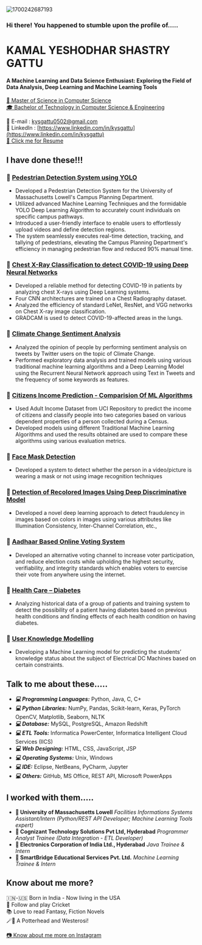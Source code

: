 
![1700242687193](https://github.com/kysgattu/kysgattu/assets/42197976/f012dd0b-6c57-48ee-acc0-e0f0dea427f2)




### Hi there! You happened to stumble upon the profile of.....

# KAMAL YESHODHAR SHASTRY GATTU
#### A Machine Learning and Data Science Enthusiast: Exploring the Field of Data Analysis, Deep Learning and Machine Learning Tools


[📖 Master of Science in Computer Science](https://www.uml.edu/Sciences/computer-science/)
<br>
[🎓 Bachelor of Technology in Computer Science & Engineering](https://tkrec.ac.in/department-cse/)

📧 E-mail : [kysgattu0502@gmail.com](mailto:kysgattu0502@gmail.com)
<br>
🔎 LinkedIn  : [https://www.linkedin.com/in/kysgattu](https://www.linkedin.com/in/kysgattu)
<br>
[🔗 Click me for Resume](Files/Resume.pdf) 


## I have done these!!!

### 📌 [Pedestrian Detection System using YOLO](https://github.com/kysgattu/Pedestrian-Detection-System)
- Developed a Pedestrian Detection System for the University of Massachusetts Lowell's Campus Planning Department.
- Utilized advanced Machine Learning Techniques and the formidable YOLO Deep Learning Algorithm to accurately count individuals on specific campus pathways.
- Introduced a user-friendly interface to enable users to effortlessly upload videos and define detection regions.
- The system seamlessly executes real-time detection, tracking, and tallying of pedestrians, elevating the Campus Planning Department's efficiency in managing pedestrian flow and reduced 90% manual time.

### 📌 [Chest X-Ray Classification to detect COVID-19 using Deep Neural Networks](https://github.com/kysgattu/Chest-X-Ray-Classification-to-detect-COVID-19-using-Deep-Neural-Networks)
- Developed a reliable method for detecting COVID-19 in patients by analyzing chest X-rays using Deep Learning systems.
- Four CNN architectures are trained on a Chest Radiography dataset.
- Analyzed the efficiency of standard LeNet, ResNet, and VGG networks on Chest X-ray image classification.
- GRADCAM is used to detect COVID-19-affected areas in the lungs.

### 📌 [Climate Change Sentiment Analysis](https://github.com/kysgattu/Climate-Change-Twitter-Sentiment-Analysis) 
- Analyzed the opinion of people by performing sentiment analysis on tweets by Twitter users on the topic of Climate Change. 
- Performed exploratory data analysis and trained models using various traditional machine learning algorithms and a Deep Learning Model using the Recurrent Neural Network approach using Text in Tweets and the frequency of some keywords as features.

### 📌 [Citizens Income Prediction - Comparision Of ML Algorithms](https://github.com/kysgattu/Citizens-Income-Prediction_Comparision-Of-ML-Algorithms)
- Used Adult Income Dataset from UCI Repository to predict the income of citizens and classify people into two categories based on various dependent properties of a person collected during a Census.
- Developed models using different Traditional Machine Learning Algorithms and used the results obtained are used to compare these algorithms using various evaluation metrics.

### 📌 [Face Mask Detection](https://github.com/kysgattu/Face-Mask-Detection) 
- Developed a system to   detect whether the person in a video/picture is wearing a mask or not using image   recognition techniques

### 📌 [Detection of Recolored Images Using Deep   Discriminative Model](https://github.com/kysgattu/Recolored-Image-Detection)
- Developed a novel deep learning approach to detect fraudulency in images based on colors in images using various attributes like Illumination Consistency, Inter-Channel Correlation, etc.,

### 📌 [Aadhaar Based Online Voting System](https://github.com/kysgattu/Online-Voting-System)
- Developed an alternative voting channel to increase voter participation, and reduce election costs while upholding the highest security, verifiability, and integrity standards which enables voters to exercise their vote from anywhere using the internet.                                                                             

### 📌 [Health Care – Diabetes](https://github.com/kysgattu/Health-Care-Diabetes) 
- Analyzing historical data of a group of patients and training system to detect the possibility of a patient having diabetes based on previous health conditions and finding effects of each health condition on having diabetes.

### 📌 [User Knowledge Modelling ](https://github.com/kysgattu/User-Knowledge-Modelling)
- Developing a Machine Learning model for predicting the students’ knowledge status about the subject of Electrical DC Machines based on certain constraints.

## Talk to me about these.....

- **_💻 Programming Languages:_**  Python, Java, C, C+
- **_💻 Python Libraries:_**   NumPy, Pandas, Scikit-learn, Keras, PyTorch OpenCV, Matplotlib, Seaborn, NLTK 
- **_💻 Database:_**  MySQL, PostgreSQL, Amazon Redshift
- **_💻 ETL Tools:_** Informatica PowerCenter, Informatica Intelligent Cloud Services (IICS)
- **_💻 Web Designing:_** HTML, CSS, JavaScript, JSP
- **_💻 Operating Systems:_** Unix, Windows
- **_💻 IDE:_** Eclipse, NetBeans, PyCharm, Jupyter
- **_💻 Others:_** GitHub, MS Office, REST API, Microsoft PowerApps



## I worked with them.....

- **💼 University of Massachusetts Lowell** _Facilities Informations Systems Assistant/Intern (Python/REST API Developer; Machine Learning Tools expert)_
- **💼 Cognizant Technology Solutions Pvt Ltd, Hyderabad** _Programmer Analyst Trainee (Data Integration - ETL Developer)_
- **💼 Electronics Corporation of India Ltd., Hyderabad** _Java Trainee &amp; Intern_ 
- **💼 SmartBridge Educational Services Pvt. Ltd.** _Machine Learning Trainee &amp; Intern_

## Know about me more?

🇮🇳-🇺🇸 Born in India - Now living in the USA
<br>
🏏 Follow and play Cricket
<br>
📚 Love to read Fantasy, Fiction Novels
<br>
🪄🐺 A Potterhead and Westerosi!
<br>

 [📷 Know about me more on Instagram](https://www.instagram.com/kamal.ys.gattu/)

